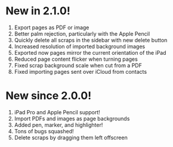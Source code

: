 # New in 2.1.0!

1. Export pages as PDF or image
2. Better palm rejection, particularly with the Apple Pencil
3. Quickly delete all scraps in the sidebar with new delete button
4. Increased resolution of imported background images
5. Exported now pages mirror the current orientation of the iPad
6. Reduced page content flicker when turning pages
7. Fixed scrap background scale when cut from a PDF
8. Fixed importing pages sent over iCloud from contacts


# New since 2.0.0!
1. iPad Pro and Apple Pencil support!
2. Import PDFs and images as page backgrounds
3. Added pen, marker, and highlighter!
4. Tons of bugs squashed!
5. Delete scraps by dragging them left offscreen